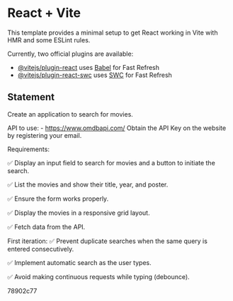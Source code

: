 # React + Vite

This template provides a minimal setup to get React working in Vite with HMR and some ESLint rules.

Currently, two official plugins are available:

- [@vitejs/plugin-react](https://github.com/vitejs/vite-plugin-react/blob/main/packages/plugin-react/README.md) uses [Babel](https://babeljs.io/) for Fast Refresh
- [@vitejs/plugin-react-swc](https://github.com/vitejs/vite-plugin-react-swc) uses [SWC](https://swc.rs/) for Fast Refresh


## Statement

Create an application to search for movies.

API to use: - https://www.omdbapi.com/
Obtain the API Key on the website by registering your email.

Requirements:

✅ Display an input field to search for movies and a button to initiate the search.

✅ List the movies and show their title, year, and poster.

✅ Ensure the form works properly.

✅ Display the movies in a responsive grid layout.

✅ Fetch data from the API.

First iteration:
✅ Prevent duplicate searches when the same query is entered consecutively.

✅ Implement automatic search as the user types.

✅ Avoid making continuous requests while typing (debounce).


78902c77
